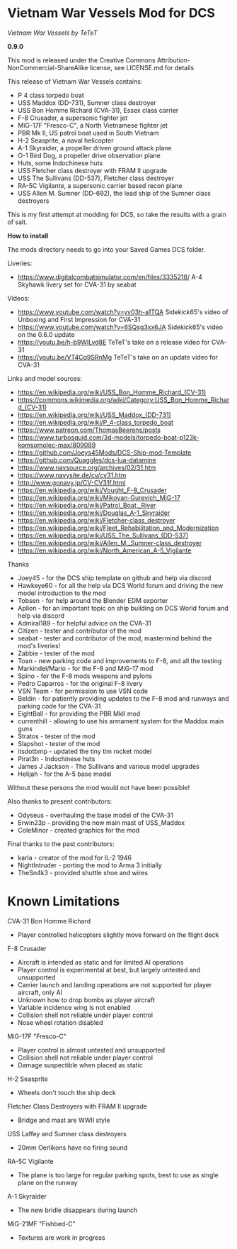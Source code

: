 # Vietnam War Vessels Mod for DCS

*Vietnam War Vessels by TeTeT*

**0.9.0**

This mod is released under the Creative Commons Attribution-NonCommercial-ShareAlike license, see LICENSE.md for details

This release of Vietnam War Vessels contains:

* P 4 class torpedo boat
* USS Maddox (DD-731), Sumner class destroyer
* USS Bon Homme Richard (CVA-31), Essex class carrier
* F-8 Crusader, a supersonic fighter jet
* MiG-17F "Fresco-C", a North Vietnamese fighter jet
* PBR Mk II, US patrol boat used in South Vietnam
* H-2 Seasprite, a naval helicopter
* A-1 Skyraider, a propeller driven ground attack plane
* O-1 Bird Dog, a propeller drive observation plane
* Huts, some Indochinese huts
* USS Fletcher class destroyer with FRAM II upgrade
* USS The Sullivans (DD-537), Fletcher class destroyer
* RA-5C Vigilante, a supersonic carrier based recon plane
* USS Allen M. Sumner (DD-692), the lead ship of the Sumner class destroyers


This is my first attempt at modding for DCS, so take the results with a grain of salt.

**How to install**

The mods directory needs to go into your Saved Games DCS folder. 

Liveries:
* https://www.digitalcombatsimulator.com/en/files/3335218/ A-4 Skyhawk livery set for CVA-31 by seabat

Videos:
* https://www.youtube.com/watch?v=yv03h-a1TQA Sidekick65's video of Unboxing and First Impression for CVA-31
* https://www.youtube.com/watch?v=6SQsg3xx6JA Sidekick65's video on the 0.6.0 update
* https://youtu.be/h-b9WlLvd8E TeTeT's take on a release video for CVA-31
* https://youtu.be/VT4Cq9SRnMg TeTeT's take on an update video for CVA-31

Links and model sources:
* https://en.wikipedia.org/wiki/USS_Bon_Homme_Richard_(CV-31)
* https://commons.wikimedia.org/wiki/Category:USS_Bon_Homme_Richard_(CV-31)
* https://en.wikipedia.org/wiki/USS_Maddox_(DD-731)
* https://en.wikipedia.org/wiki/P_4-class_torpedo_boat
* https://www.patreon.com/ThomasBeerens/posts
* https://www.turbosquid.com/3d-models/torpedo-boat-p123k-komsomolec-max/809089
* https://github.com/Joeys45Mods/DCS-Ship-mod-Template
* https://github.com/Quaggles/dcs-lua-datamine
* https://www.navsource.org/archives/02/31.htm
* https://www.navysite.de/cv/cv31.htm
* http://www.gonavy.jp/CV-CV31f.html
* https://en.wikipedia.org/wiki/Vought_F-8_Crusader 
* https://en.wikipedia.org/wiki/Mikoyan-Gurevich_MiG-17
* https://en.wikipedia.org/wiki/Patrol_Boat,_River 
* https://en.wikipedia.org/wiki/Douglas_A-1_Skyraider
* https://en.wikipedia.org/wiki/Fletcher-class_destroyer
* https://en.wikipedia.org/wiki/Fleet_Rehabilitation_and_Modernization
* https://en.wikipedia.org/wiki/USS_The_Sullivans_(DD-537)
* https://en.wikipedia.org/wiki/Allen_M._Sumner-class_destroyer 
* https://en.wikipedia.org/wiki/North_American_A-5_Vigilante 


Thanks
* Joey45 - for the DCS ship template on github and help via discord
* Hawkeye60 - for all the help via DCS World forum and driving the new model introduction to the mod
* Tobsen - for help around the Blender EDM exporter
* Aplion - for an important topic on ship building on DCS World forum and help via discord
* Admiral189 - for helpful advice on the CVA-31
* Citizen - tester and contributor of the mod
* seabat - tester and contributor of the mod, mastermind behind the mod's liveries!
* Zabbie - tester of the mod
* Toan - new parking code and improvements to F-8, and all the testing
* Markindel/Mario - for the F-8 and MiG-17 mod
* Spino - for the F-8 mods weapons and pylons
* Pedro Caparros - for the original F-8 livery
* VSN Team - for permission to use VSN code
* Beldin - for patiently providing updates to the F-8 mod and runways and parking code for the CVA-31
* EightBall - for providing the PBR MkII mod
* currenthill - allowing to use his armament system for the Maddox main guns
* Stratos - tester of the mod
* Slapshot - tester of the mod
* itsdotbmp - updated the tiny tim rocket model
* Pirat3n - Indochinese huts
* James J Jackson - The Sullivans and various model upgrades
* Helijah - for the A-5 base model

Without these persons the mod would not have been possible!

Also thanks to present contributors:
* Odyseus - overhauling the base model of the CVA-31
* Erwin23p - providing the new main mast of USS_Maddox
* ColeMinor - created graphics for the mod

Final thanks to the past contributors:
*  karla - creator of the mod for IL-2 1946
*  NightIntruder - porting the mod to Arma 3 initially
*  TheSn4k3 - provided shuttle shoe and wires

Known Limitations
=================

CVA-31 Bon Homme Richard
*  Player controlled helicopters slightly move forward on the flight deck

F-8 Crusader
*  Aircraft is intended as static and for limited AI operations
*  Player control is experimental at best, but largely untested and unsupported
*  Carrier launch and landing operations are not supported for player aircraft, only AI
*  Unknown how to drop bombs as player aircraft
*  Variable incidence wing is not enabled
*  Collision shell not reliable under player control
*  Nose wheel rotation disabled

MiG-17F "Fresco-C"
*  Player control is almost untested and unsupported
*  Collision shell not reliable under player control
*  Damage suspectible when placed as static

H-2 Seasprite
*  Wheels don't touch the ship deck

Fletcher Class Destroyers with FRAM II upgrade
*  Bridge and mast are WWII style    

USS Laffey and Sumner class destroyers
*  20mm Oerlikons have no firing sound

RA-5C Vigilante
*  The plane is too large for regular parking spots, best to use as single plane on the runway

A-1 Skyraider
*  The new bridle disappears during launch

MiG-21MF "Fishbed-C"
*  Textures are work in progress